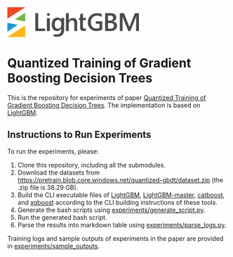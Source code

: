 <img src=https://github.com/microsoft/LightGBM/blob/master/docs/logo/LightGBM_logo_black_text.svg width=300 />

Quantized Training of Gradient Boosting Decision Trees
===============================

This is the repository for experiments of paper [Quantized Training of Gradient Boosting Decision Trees](https://openreview.net/forum?id=Cd-b50MZ0Gc&referrer=%5BAuthor%20Console%5D(%2Fgroup%3Fid%3DNeurIPS.cc%2F2022%2FConference%2FAuthors%23your-submissions)). The implementation is based on [LightGBM](https://github.com/microsoft/LightGBM).

Instructions to Run Experiments
-------------------------------

To run the experiments, please:
1. Clone this repository, including all the submodules.
2. Download the datasets from <https://pretrain.blob.core.windows.net/quantized-gbdt/dataset.zip> (the .zip file is 38.29 GB).
2. Build the CLI executable files of [LightGBM](https://github.com/microsoft/LightGBM), [LightGBM-master](https://github.com/microsoft/LightGBM), [catboost](https://github.com/catboost/catboost), and [xgboost](https://github.com/dmlc/xgboost) according to the CLI building instructions of these tools.
3. Generate the bash scripts using [experiments/generate_script.py](https://github.com/Quantized-GBDT/Quantized-GBDT/blob/master/experiments/generate_script.py).
4. Run the generated bash script.
5. Parse the results into markdown table using [experiments/parse_logs.py](https://github.com/Quantized-GBDT/Quantized-GBDT/blob/master/experiments/parse_logs.py).

Training logs and sample outputs of experiments in the paper are provided in [experiments/sample_outputs](https://github.com/Quantized-GBDT/Quantized-GBDT/tree/master/experiments/sample_outputs).
